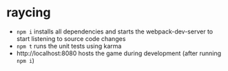 # raycing

* `npm i` installs all dependencies and starts the webpack-dev-server to start listening to source code changes
* `npm t` runs the unit tests using karma
* http://localhost:8080 hosts the game during development (after running `npm i`)
